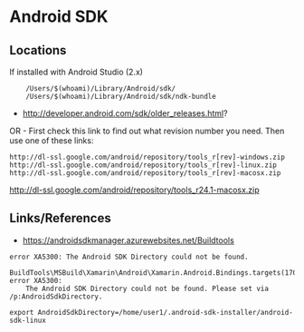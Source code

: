 # Android SDK

## Locations

If installed with Android Studio (2.x)

```
    /Users/$(whoami)/Library/Android/sdk/
    /Users/$(whoami)/Library/Android/sdk/ndk-bundle
```

*   http://developer.android.com/sdk/older_releases.html?


OR -
First check this link to find out what revision number you need. Then use one of these links:

```
http://dl-ssl.google.com/android/repository/tools_r[rev]-windows.zip
http://dl-ssl.google.com/android/repository/tools_r[rev]-linux.zip
http://dl-ssl.google.com/android/repository/tools_r[rev]-macosx.zip
```


http://dl-ssl.google.com/android/repository/tools_r24.1-macosx.zip

## Links/References

*   https://androidsdkmanager.azurewebsites.net/Buildtools


```
error XA5300: The Android SDK Directory could not be found.

BuildTools\MSBuild\Xamarin\Android\Xamarin.Android.Bindings.targets(170,5): 
error XA5300: 
    The Android SDK Directory could not be found. Please set via /p:AndroidSdkDirectory.
```

```
export AndroidSdkDirectory=/home/user1/.android-sdk-installer/android-sdk-linux
```